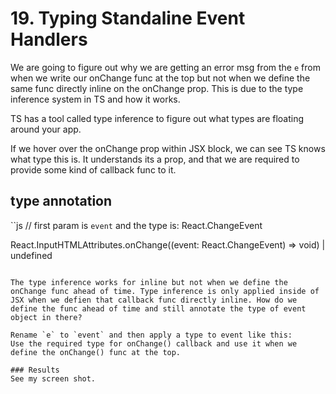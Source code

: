 # 19. Typing Standaline Event Handlers

We are going to figure out why we are getting an error msg from the `e` from when we write our onChange func at the top but not when we define the same func directly inline on the onChange prop. This is due to the type inference system in TS and how it works. 

TS has a tool called type inference to figure out what types are floating around your app. 

If we hover over the onChange prop within JSX block, we can see TS knows what type this is. It understands its a prop, and that we are required to provide some kind of callback func to it.

## type annotation

``js
// first param is `event` and the type is: React.ChangeEvent<HTMLInputElement>

React.InputHTMLAttributes<HTMLInputElement>.onChange((event: React.ChangeEvent<HTMLInputElement>) => void) | undefined
```

The type inference works for inline but not when we define the onChange func ahead of time. Type inference is only applied inside of JSX when we defien that callback func directly inline. How do we define the func ahead of time and still annotate the type of event object in there? 

Rename `e` to `event` and then apply a type to event like this:
Use the required type for onChange() callback and use it when we define the onChange() func at the top.

### Results
See my screen shot.